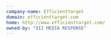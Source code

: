 ```yaml
---
company-name: Efficienttarget
domain: efficienttarget.com
home: http://www.efficienttarget.com/
owned-by: "OI2 MEDIA RESPONSE"
---
```




